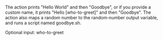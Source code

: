 The action prints "Hello World" and then "Goodbye", or if you provide a custom name, it prints "Hello [who-to-greet]" and then "Goodbye". The action also maps a random number to the random-number output variable, and runs a script named goodbye.sh.

Optional input: who-to-greet